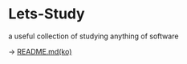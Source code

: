 # Lets-Study
a useful collection of studying anything of software  

-> <a href="https://github.com/JoMingyu/Lets-Study/blob/master/README.md">README.md(ko)</a>
